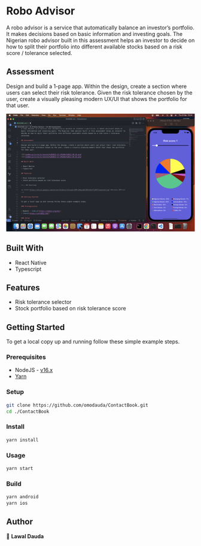 # Robo Advisor

A robo advisor is a service that automatically balance an investor’s portfolio. It makes decisions based on basic information and investing goals. The Nigerian robo advisor built in this assessment helps an investor to decide on how to split their portfolio into different available stocks based on a risk score / tolerance selected.

## Assessment

Design and build a 1-page app. Within the design, create a section where users can select their risk tolerance. Given the risk tolerance chosen by the user, create a visually pleasing modern UX/UI that shows the portfolio for that user.

![](readme-picture/readme.png)

## Built With

- React Native
- Typescript

## Features

- Risk tolerance selector
- Stock portfolio based on risk tolerance score

<!-- ## Download

<a href='https://drive.google.com/drive/folders/1JCuzyd-ZEB-xHhajaBl2NYuVUo7TjRPF?usp=sharing'>Release APK</a> -->

## Getting Started

To get a local copy up and running follow these simple example steps.

### Prerequisites

- NodeJS - [v16.x](https://nodejs.org/en/)
- [Yarn](https://yarnpkg.com/)

### Setup

```bash
git clone https://github.com/omodauda/ContactBook.git
cd ./ContactBook
```

### Install

```bash
yarn install
```

### Usage

```bash
yarn start
```

### Build

```bash
yarn android
yarn ios
```

## Author

👤 **Lawal Dauda**
